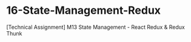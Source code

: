 # 16-State-Management-Redux
[Technical Assignment] M13 State Management - React Redux &amp; Redux Thunk
